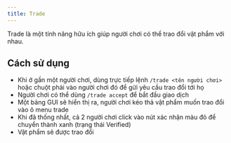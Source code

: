 ```yaml
---
title: Trade
---
```


Trade là một tính năng hữu ích giúp người chơi có thể trao đổi vật phẩm với nhau.

## Cách sử dụng
- Khi ở gần một người chơi, dùng trực tiếp lệnh `/trade <tên người chơi>` hoặc chuột phải vào người chơi đó để gửi yêu cầu trao đổi tới họ
- Người chơi có thể dùng `/trade accept` để bắt đầu giao dịch
- Một bảng GUI sẽ hiển thị ra, người chơi kéo thả vật phẩm muốn trao đổi vào ô menu trade
- Khi đã thống nhất, cả 2 người chơi click vào nút xác nhận màu đỏ để chuyển thành xanh (trạng thái Verified)
- Vật phẩm sẽ được trao đổi